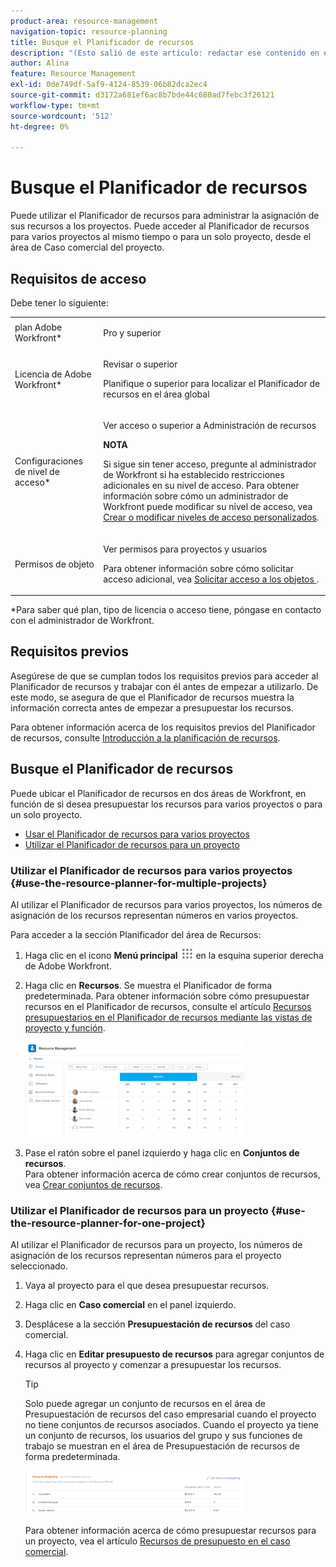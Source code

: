 ```yaml
---
product-area: resource-management
navigation-topic: resource-planning
title: Busque el Planificador de recursos
description: "(Esto salió de este artículo: redactar ese contenido en el artículo cuando esto se publique: /Content/Resource Mgmt/Resource Planning/get-started-resource-planner.html)"
author: Alina
feature: Resource Management
exl-id: 0de749df-5af9-4124-8539-06b82dca2ec4
source-git-commit: d3172a681ef6ac8b7bde44c680ad7febc3f26121
workflow-type: tm+mt
source-wordcount: '512'
ht-degree: 0%

---
```


# Busque el Planificador de recursos

<!--
<p data-mc-conditions="QuicksilverOrClassic.Draft mode">(This came off this article: draft that content in the article when this comes live: /Content/Resource Mgmt/Resource Planning/get-started-resource-planner.html)</p>
-->

Puede utilizar el Planificador de recursos para administrar la asignación de sus recursos a los proyectos. Puede acceder al Planificador de recursos para varios proyectos al mismo tiempo o para un solo proyecto, desde el área de Caso comercial del proyecto.

## Requisitos de acceso

Debe tener lo siguiente:

<table style="table-layout:auto"> 
 <col> 
 <col> 
 <tbody> 
  <tr> 
   <td role="rowheader">plan Adobe Workfront*</td> 
   <td> <p>Pro y superior</p> </td> 
  </tr> 
  <tr> 
   <td role="rowheader">Licencia de Adobe Workfront*</td> 
   <td> <p>Revisar o superior<!--
      <MadCap:conditionalText data-mc-conditions="QuicksilverOrClassic.Draft mode">
        (this seems to be the case in NWE only, not classic. Waiting on Vazgen's response for this)
      </MadCap:conditionalText>
     --></p> <p>Planifique o superior para localizar el Planificador de recursos en el área global</p> </td> 
  </tr> 
  <tr> 
   <td role="rowheader">Configuraciones de nivel de acceso*</td> 
   <td> <p>Ver acceso o superior a Administración de recursos</p> <p><b>NOTA</b>

Si sigue sin tener acceso, pregunte al administrador de Workfront si ha establecido restricciones adicionales en su nivel de acceso. Para obtener información sobre cómo un administrador de Workfront puede modificar su nivel de acceso, vea <a href="../../administration-and-setup/add-users/configure-and-grant-access/create-modify-access-levels.md" class="MCXref xref">Crear o modificar niveles de acceso personalizados</a>.</p> </td>
</tr> 
  <tr> 
   <td role="rowheader">Permisos de objeto</td> 
   <td> <p>Ver permisos para proyectos y usuarios </p> <p>Para obtener información sobre cómo solicitar acceso adicional, vea <a href="../../workfront-basics/grant-and-request-access-to-objects/request-access.md" class="MCXref xref">Solicitar acceso a los objetos </a>.</p> </td> 
  </tr> 
 </tbody> 
</table>

&#42;Para saber qué plan, tipo de licencia o acceso tiene, póngase en contacto con el administrador de Workfront.

## Requisitos previos

Asegúrese de que se cumplan todos los requisitos previos para acceder al Planificador de recursos y trabajar con él antes de empezar a utilizarlo. De este modo, se asegura de que el Planificador de recursos muestra la información correcta antes de empezar a presupuestar los recursos.

Para obtener información acerca de los requisitos previos del Planificador de recursos, consulte [Introducción a la planificación de recursos](../../resource-mgmt/resource-planning/get-started-resource-planning.md).

## Busque el Planificador de recursos

<!--
<p data-mc-conditions="QuicksilverOrClassic.Draft mode">(this was moved from the get-started-resource-planner article)</p>
-->

Puede ubicar el Planificador de recursos en dos áreas de Workfront, en función de si desea presupuestar los recursos para varios proyectos o para un solo proyecto.

* [Usar el Planificador de recursos para varios proyectos](#use-the-resource-planner-for-multiple-projects)
* [Utilizar el Planificador de recursos para un proyecto](#use-the-resource-planner-for-one-project)

### Utilizar el Planificador de recursos para varios proyectos {#use-the-resource-planner-for-multiple-projects}

Al utilizar el Planificador de recursos para varios proyectos, los números de asignación de los recursos representan números en varios proyectos.

Para acceder a la sección Planificador del área de Recursos:

1. Haga clic en el icono **Menú principal** ![](assets/main-menu-icon.png) en la esquina superior derecha de Adobe Workfront.

1. Haga clic en **Recursos**. Se muestra el Planificador de forma predeterminada.  Para obtener información sobre cómo presupuestar recursos en el Planificador de recursos, consulte el artículo [Recursos presupuestarios en el Planificador de recursos mediante las vistas de proyecto y función](../../resource-mgmt/resource-planning/budget-resources-project-role-views-resource-planner.md).

   ![](assets/qs-resource-management-area-with-planner-as-default-350x152.png)

1. Pase el ratón sobre el panel izquierdo y haga clic en **Conjuntos de recursos**.\
   Para obtener información acerca de cómo crear conjuntos de recursos, vea [Crear conjuntos de recursos](../../resource-mgmt/resource-planning/resource-pools/create-resource-pools.md).

### Utilizar el Planificador de recursos para un proyecto {#use-the-resource-planner-for-one-project}

Al utilizar el Planificador de recursos para un proyecto, los números de asignación de los recursos representan números para el proyecto seleccionado.

1. Vaya al proyecto para el que desea presupuestar recursos.
1. Haga clic en **Caso comercial** en el panel izquierdo.
1. Desplácese a la sección **Presupuestación de recursos** del caso comercial.
1. Haga clic en **Editar presupuesto de recursos** para agregar conjuntos de recursos al proyecto y comenzar a presupuestar los recursos.

   >[!TIP]
   >
   >Solo puede agregar un conjunto de recursos en el área de Presupuestación de recursos del caso empresarial cuando el proyecto no tiene conjuntos de recursos asociados. Cuando el proyecto ya tiene un conjunto de recursos, los usuarios del grupo y sus funciones de trabajo se muestran en el área de Presupuestación de recursos de forma predeterminada.

   ![](assets/resource-budgeting-area-on-project-350x70.png)

   Para obtener información acerca de cómo presupuestar recursos para un proyecto, vea el artículo [Recursos de presupuesto en el caso comercial](../../manage-work/projects/define-a-business-case/budget-resources-in-business-case.md).
